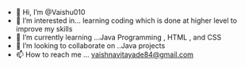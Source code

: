 - 👋 Hi, I’m @Vaishu010
- 👀 I’m interested in... learning coding which is done at higher level to improve my skills
- 🌱 I’m currently learning ...Java Programming , HTML , and  CSS
- 💞️ I’m looking to collaborate on ..Java projects
- 📫 How to reach me ... vaishnavitayade84@gmail.com

<!---
Vaishu010/Vaishu010 is a ✨ special ✨ repository because its `README.md` (this file) appears on your GitHub profile.
You can click the Preview link to take a look at your changes.
--->
